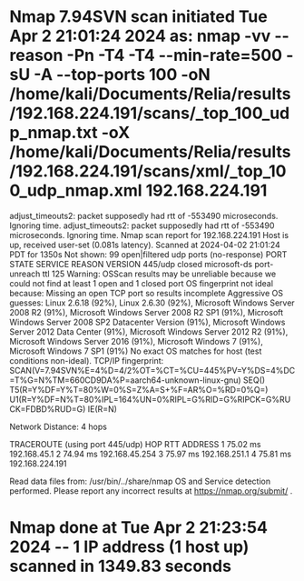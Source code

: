 # Nmap 7.94SVN scan initiated Tue Apr  2 21:01:24 2024 as: nmap -vv --reason -Pn -T4 -T4 --min-rate=500 -sU -A --top-ports 100 -oN /home/kali/Documents/Relia/results/192.168.224.191/scans/_top_100_udp_nmap.txt -oX /home/kali/Documents/Relia/results/192.168.224.191/scans/xml/_top_100_udp_nmap.xml 192.168.224.191
adjust_timeouts2: packet supposedly had rtt of -553490 microseconds.  Ignoring time.
adjust_timeouts2: packet supposedly had rtt of -553490 microseconds.  Ignoring time.
Nmap scan report for 192.168.224.191
Host is up, received user-set (0.081s latency).
Scanned at 2024-04-02 21:01:24 PDT for 1350s
Not shown: 99 open|filtered udp ports (no-response)
PORT    STATE  SERVICE      REASON               VERSION
445/udp closed microsoft-ds port-unreach ttl 125
Warning: OSScan results may be unreliable because we could not find at least 1 open and 1 closed port
OS fingerprint not ideal because: Missing an open TCP port so results incomplete
Aggressive OS guesses: Linux 2.6.18 (92%), Linux 2.6.30 (92%), Microsoft Windows Server 2008 R2 (91%), Microsoft Windows Server 2008 R2 SP1 (91%), Microsoft Windows Server 2008 SP2 Datacenter Version (91%), Microsoft Windows Server 2012 Data Center (91%), Microsoft Windows Server 2012 R2 (91%), Microsoft Windows Server 2016 (91%), Microsoft Windows 7 (91%), Microsoft Windows 7 SP1 (91%)
No exact OS matches for host (test conditions non-ideal).
TCP/IP fingerprint:
SCAN(V=7.94SVN%E=4%D=4/2%OT=%CT=%CU=445%PV=Y%DS=4%DC=T%G=N%TM=660CD9DA%P=aarch64-unknown-linux-gnu)
SEQ()
T5(R=Y%DF=Y%T=80%W=0%S=Z%A=S+%F=AR%O=%RD=0%Q=)
U1(R=Y%DF=N%T=80%IPL=164%UN=0%RIPL=G%RID=G%RIPCK=G%RUCK=FDBD%RUD=G)
IE(R=N)

Network Distance: 4 hops

TRACEROUTE (using port 445/udp)
HOP RTT      ADDRESS
1   75.02 ms 192.168.45.1
2   74.94 ms 192.168.45.254
3   75.97 ms 192.168.251.1
4   75.81 ms 192.168.224.191

Read data files from: /usr/bin/../share/nmap
OS and Service detection performed. Please report any incorrect results at https://nmap.org/submit/ .
# Nmap done at Tue Apr  2 21:23:54 2024 -- 1 IP address (1 host up) scanned in 1349.83 seconds
